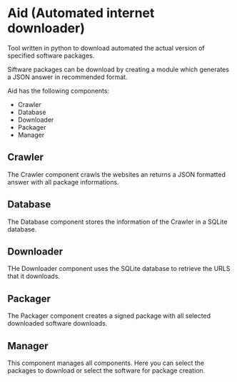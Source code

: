 # Aid (Automated internet downloader)

Tool written in python to download automated the actual version of specified software packages.

Siftware packages can be download by creating a module which generates a JSON answer in recommended format.

Aid has the following components:
- Crawler
- Database
- Downloader
- Packager
- Manager

## Crawler
The Crawler component crawls the websites an returns a JSON formatted answer with all package informations.

## Database
The Database component stores the information of the Crawler in a SQLite database.

## Downloader
THe Downloader component uses the SQLite database to retrieve the URLS that it downloads.

## Packager
The Packager component creates a signed package with all selected downloaded software downloads.

## Manager
This component manages all components. Here you can select the packages to download or select the software for package creation.
